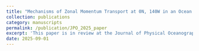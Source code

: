 ```yaml
---
title: "Mechanisms of Zonal Momentum Transport at 0N, 140W in an Ocean State Estimate"
collection: publications
category: manuscripts
permalink: /publication/JPO_2025_paper
excerpt: 'This paper is in review at the Journal of Physical Oceanography. We use a data-assimilating regional ocean model to diagnose the zonal momentum budget in the Pacific Cold Tongue and to evaluate the representation of vertical mixing by a subgrid-scale paramterization.'
date: 2025-09-01
---
```

